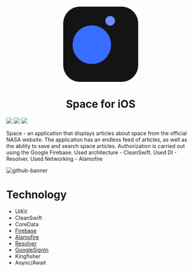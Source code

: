 <p align="center">
   <a href="url"><img src="https://github.com/DaniilShmoylove/Space-iOS/blob/main/News-iOS/Resources/Assets.xcassets/IconMock.imageset/image-3.png?raw=true" height="auto" width="200" style="border-radius:50"></a>
  <h1 align="center">Space for iOS</h1>
</p>

![](https://img.shields.io/badge/iOS-15.0+-blue.svg)
![](https://img.shields.io/badge/Xcode-13+-blue.svg)
![](https://img.shields.io/badge/-Swift-red.svg)

Space - an application that displays articles about space from the official NASA website. The application has an endless feed of articles, as well as the ability to save and search space articles. Authorization is carried out using the Google Firebase. Used architecture - CleanSwift. Used DI - Resolver. Used Networking - Alamofire

<img width="1012" alt="github-banner" src="https://github.com/DaniilShmoylove/Space-iOS/blob/main/News-iOS/Resources/Assets.xcassets/ScreenMock.imageset/image-5.png?raw=true">

# Technology

- UIKit
- CleanSwift
- CoreData
- [Firebase](https://github.com/firebase/firebase-ios-sdk.git)
- [Alamofire](https://github.com/Alamofire/Alamofire)
- [Resolver](https://github.com/hmlongco/Resolver)
- [GoogleSignIn](https://github.com/google/GoogleSignIn-iOS.git)
- Kingfisher
- Async/Await 
